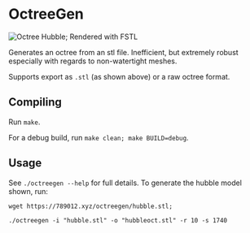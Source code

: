 # OctreeGen

![Octree Hubble; Rendered with FSTL](https://789012.xyz/octreegen/hubble.png)

Generates an octree from an stl file. Inefficient, but extremely robust especially with regards to non-watertight meshes.

Supports export as `.stl` (as shown above) or a raw octree format.
## Compiling
Run `make`.

For a debug build, run `make clean; make BUILD=debug`.
## Usage
See `./octreegen --help` for full details.
To generate the hubble model shown, run:

`wget https://789012.xyz/octreegen/hubble.stl;`

`./octreegen -i "hubble.stl" -o "hubbleoct.stl" -r 10 -s 1740`
